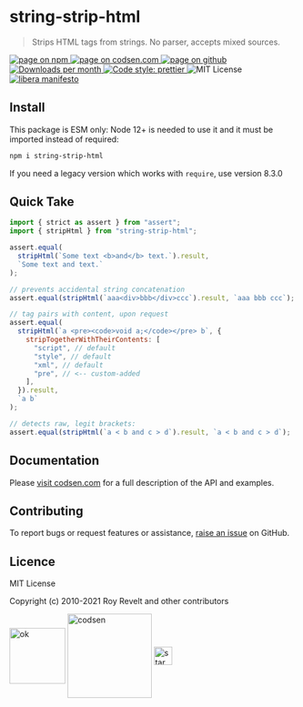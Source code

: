 # string-strip-html

> Strips HTML tags from strings. No parser, accepts mixed sources.

<div class="package-badges">
  <a href="https://www.npmjs.com/package/string-strip-html" rel="nofollow noreferrer noopener">
    <img src="https://img.shields.io/badge/-npm-blue?style=flat-square" alt="page on npm">
  </a>
  <a href="https://codsen.com/os/string-strip-html" rel="nofollow noreferrer noopener">
    <img src="https://img.shields.io/badge/-codsen-blue?style=flat-square" alt="page on codsen.com">
  </a>
  <a href="https://github.com/codsen/codsen/tree/main/packages/string-strip-html" rel="nofollow noreferrer noopener">
    <img src="https://img.shields.io/badge/-github-blue?style=flat-square" alt="page on github">
  </a>
  <a href="https://npmcharts.com/compare/string-strip-html?interval=30" rel="nofollow noreferrer noopener" target="_blank">
    <img src="https://img.shields.io/npm/dm/string-strip-html.svg?style=flat-square" alt="Downloads per month">
  </a>
  <a href="https://prettier.io" rel="nofollow noreferrer noopener" target="_blank">
    <img src="https://img.shields.io/badge/code_style-prettier-brightgreen.svg?style=flat-square" alt="Code style: prettier">
  </a>
  <img src="https://img.shields.io/badge/licence-MIT-brightgreen.svg?style=flat-square" alt="MIT License">
  <a href="https://liberamanifesto.com" rel="nofollow noreferrer noopener" target="_blank">
    <img src="https://img.shields.io/badge/libera-manifesto-lightgrey.svg?style=flat-square" alt="libera manifesto">
  </a>
</div>

## Install

This package is ESM only: Node 12+ is needed to use it and it must be imported instead of required:

```bash
npm i string-strip-html
```

If you need a legacy version which works with `require`, use version 8.3.0

## Quick Take

```js
import { strict as assert } from "assert";
import { stripHtml } from "string-strip-html";

assert.equal(
  stripHtml(`Some text <b>and</b> text.`).result,
  `Some text and text.`
);

// prevents accidental string concatenation
assert.equal(stripHtml(`aaa<div>bbb</div>ccc`).result, `aaa bbb ccc`);

// tag pairs with content, upon request
assert.equal(
  stripHtml(`a <pre><code>void a;</code></pre> b`, {
    stripTogetherWithTheirContents: [
      "script", // default
      "style", // default
      "xml", // default
      "pre", // <-- custom-added
    ],
  }).result,
  `a b`
);

// detects raw, legit brackets:
assert.equal(stripHtml(`a < b and c > d`).result, `a < b and c > d`);
```

## Documentation

Please [visit codsen.com](https://codsen.com/os/string-strip-html/) for a full description of the API and examples.

## Contributing

To report bugs or request features or assistance, [raise an issue](https://github.com/codsen/codsen/issues/new/choose) on GitHub.

## Licence

MIT License

Copyright (c) 2010-2021 Roy Revelt and other contributors

<img src="https://codsen.com/images/png-codsen-ok.png" width="98" alt="ok" align="center"> <img src="https://codsen.com/images/png-codsen-1.png" width="148" alt="codsen" align="center"> <img src="https://codsen.com/images/png-codsen-star-small.png" width="32" alt="star" align="center">
